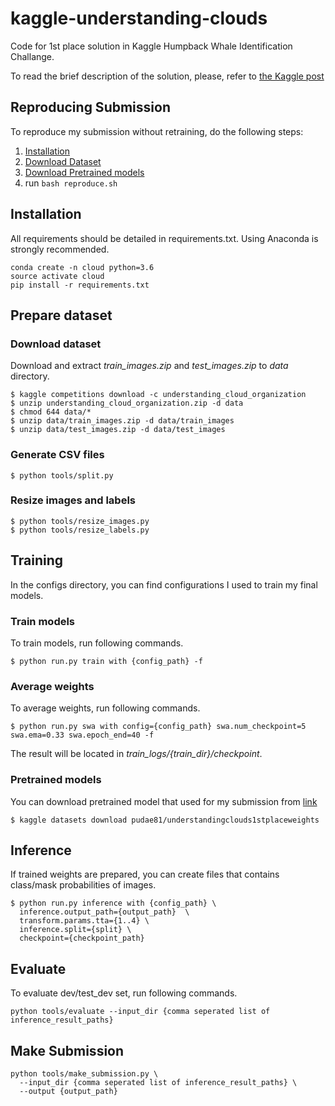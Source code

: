 # kaggle-understanding-clouds
Code for 1st place solution in Kaggle Humpback Whale Identification Challange.

To read the brief description of the solution, please, refer to [the Kaggle post](https://www.kaggle.com/c/understanding_cloud_organization/discussion/118080#latest-678045)

## Reproducing Submission
To reproduce my submission without retraining, do the following steps:
1. [Installation](#installation)
2. [Download Dataset](#download-dataset)
3. [Download Pretrained models](#pretrained-models)
4. run `bash reproduce.sh`

## Installation
All requirements should be detailed in requirements.txt. Using Anaconda is strongly recommended.
```
conda create -n cloud python=3.6
source activate cloud
pip install -r requirements.txt
```

## Prepare dataset
### Download dataset
Download and extract *train_images.zip* and *test_images.zip* to *data* directory.
```
$ kaggle competitions download -c understanding_cloud_organization
$ unzip understanding_cloud_organization.zip -d data
$ chmod 644 data/*
$ unzip data/train_images.zip -d data/train_images
$ unzip data/test_images.zip -d data/test_images
```

### Generate CSV files
```
$ python tools/split.py
```

### Resize images and labels
```
$ python tools/resize_images.py
$ python tools/resize_labels.py
```

## Training
In the configs directory, you can find configurations I used to train my final models.

### Train models
To train models, run following commands.
```
$ python run.py train with {config_path} -f
```

### Average weights
To average weights, run following commands.
```
$ python run.py swa with config={config_path} swa.num_checkpoint=5 swa.ema=0.33 swa.epoch_end=40 -f
```

The result will be located in *train_logs/{train_dir}/checkpoint*.

### Pretrained models
You can download pretrained model that used for my submission from [link](https://www.kaggle.com/pudae81/understandingclouds1stplaceweights)
```
$ kaggle datasets download pudae81/understandingclouds1stplaceweights
```

## Inference
If trained weights are prepared, you can create files that contains class/mask probabilities of images.
```
$ python run.py inference with {config_path} \
  inference.output_path={output_path}  \
  transform.params.tta={1..4} \
  inference.split={split} \
  checkpoint={checkpoint_path}
```

## Evaluate
To evaluate dev/test_dev set, run following commands.
```
python tools/evaluate --input_dir {comma seperated list of inference_result_paths}
```

## Make Submission
```
python tools/make_submission.py \
  --input_dir {comma seperated list of inference_result_paths} \
  --output {output_path}
```
